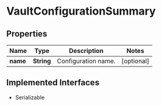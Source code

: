 

# VaultConfigurationSummary


## Properties

Name | Type | Description | Notes
------------ | ------------- | ------------- | -------------
**name** | **String** | Configuration name. |  [optional]


## Implemented Interfaces

* Serializable


